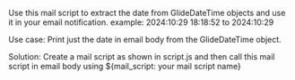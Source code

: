 Use this mail script to extract the date from GlideDateTime objects and use it in your email notification.
example: 2024:10:29 18:18:52 to 2024:10:29

Use case:
Print just the date in email body from the GlideDateTime object.

Solution:
Create a mail script as shown in script.js and then call this mail script in email body using ${mail_script: your mail script name}


